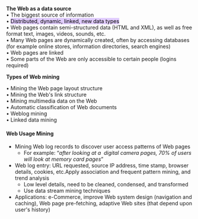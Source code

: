 **The Web as a data source**  
• The biggest source of information  
• <mark style="background: #D2B3FFA6;">Distributed, dynamic, linked, new data types</mark>  
• Web pages contain semi-structured data (HTML and XML), as well as free format text, images, videos, sounds, etc.  
• Many Web pages are dynamically created, often by accessing databases (for example online stores, information directories, search engines)  
• Web pages are linked  
• Some parts of the Web are only accessible to certain people (logins required)  

**Types of Web mining**

• Mining the Web page layout structure  
• Mining the Web's link structure  
• Mining multimedia data on the Web  
• Automatic classification of Web documents  
• Weblog mining  
• Linked data mining


#### Web Usage Mining
-   Mining Web log records to discover user access patterns of Web pages
    -   For example: “_after looking at a  digital camera pages, 70% of users will look at memory card pages_”
-   Web log entry: URL requested, source IP address, time stamp, browser details, cookies, etc.Apply association and frequent pattern mining, and trend analysis
    -   Low level details, need to be cleaned, condensed, and transformed
    -   Use data stream mining techniques
-   Applications: e-Commerce, improve Web system design (navigation and caching), Web page pre-fetching, adaptive Web sites (that depend upon user's history)

